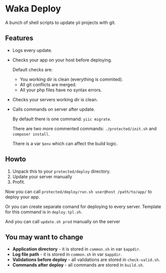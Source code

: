 # Waka Deploy

A bunch of shell scripts to update yii projects with git.

## Features

* Logs every update.
* Checks your app on your host before deploying.

	Default checks are:
	
	* You working dir is clean (everything is commited).
	* All git conflicts are merged.
	* All your php files have no syntax errors.

* Checks your servers working dir is clean.
* Calls commands on server after update.

	By default there is one command: `yiic migrate`.
	
	There are two more commented commands: `./protected/init.sh` and `composer install`.
	
	There is a var `$env` which can affect the build logic.

## Howto

1. Unpack this to your `protected/deploy` directory.
2. Update your server manually
3. Profit.

Now you can call `protected/deploy/run.sh user@host /path/to/app/` to deploy your app.

Or you can create separate comand for deploying to every server. Template for this command is in `deploy.tpl.sh`.

And you can call `update.sh prod` manually on the server 

## You may want to change

* **Application directory** - it is stored in `common.sh` in var `$appdir`.
* **Log file path** - it is stored in `common.sh` in var `$appdir`.
* **Validations before deploy** - all validations are stored in `check-valid.sh`.
* **Commands after deploy** - all commands are stored in `build.sh`.

